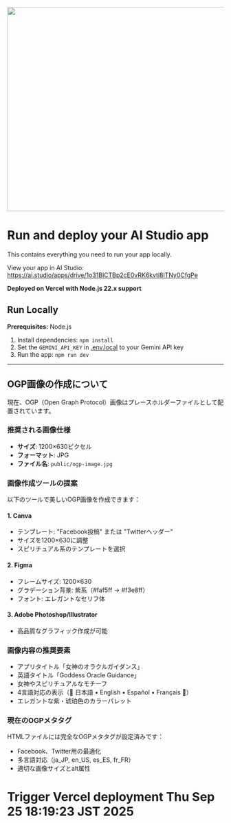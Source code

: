 <div align="center">
<img width="1200" height="475" alt="GHBanner" src="https://github.com/user-attachments/assets/0aa67016-6eaf-458a-adb2-6e31a0763ed6" />
</div>

# Run and deploy your AI Studio app

This contains everything you need to run your app locally.

View your app in AI Studio: https://ai.studio/apps/drive/1o31BlCTBp2cE0vRK6kvtl8lTNy0CfgPe

**Deployed on Vercel with Node.js 22.x support**

## Run Locally

**Prerequisites:**  Node.js


1. Install dependencies:
   `npm install`
2. Set the `GEMINI_API_KEY` in [.env.local](.env.local) to your Gemini API key
3. Run the app:
   `npm run dev`

---

## OGP画像の作成について

現在、OGP（Open Graph Protocol）画像はプレースホルダーファイルとして配置されています。

### 推奨される画像仕様
- **サイズ**: 1200×630ピクセル
- **フォーマット**: JPG
- **ファイル名**: `public/ogp-image.jpg`

### 画像作成ツールの提案
以下のツールで美しいOGP画像を作成できます：

#### 1. Canva
- テンプレート: "Facebook投稿" または "Twitterヘッダー"
- サイズを1200×630に調整
- スピリチュアル系のテンプレートを選択

#### 2. Figma
- フレームサイズ: 1200×630
- グラデーション背景: 紫系（#faf5ff → #f3e8ff）
- フォント: エレガントなセリフ体

#### 3. Adobe Photoshop/Illustrator
- 高品質なグラフィック作成が可能

### 画像内容の推奨要素
- アプリタイトル「女神のオラクルガイダンス」
- 英語タイトル「Goddess Oracle Guidance」
- 女神やスピリチュアルなモチーフ
- 4言語対応の表示（🌟 日本語 • English • Español • Français 🌟）
- エレガントな紫・琥珀色のカラーパレット

### 現在のOGPメタタグ
HTMLファイルには完全なOGPメタタグが設定済みです：
- Facebook、Twitter用の最適化
- 多言語対応（ja_JP, en_US, es_ES, fr_FR）
- 適切な画像サイズとalt属性
# Trigger Vercel deployment Thu Sep 25 18:19:23 JST 2025
